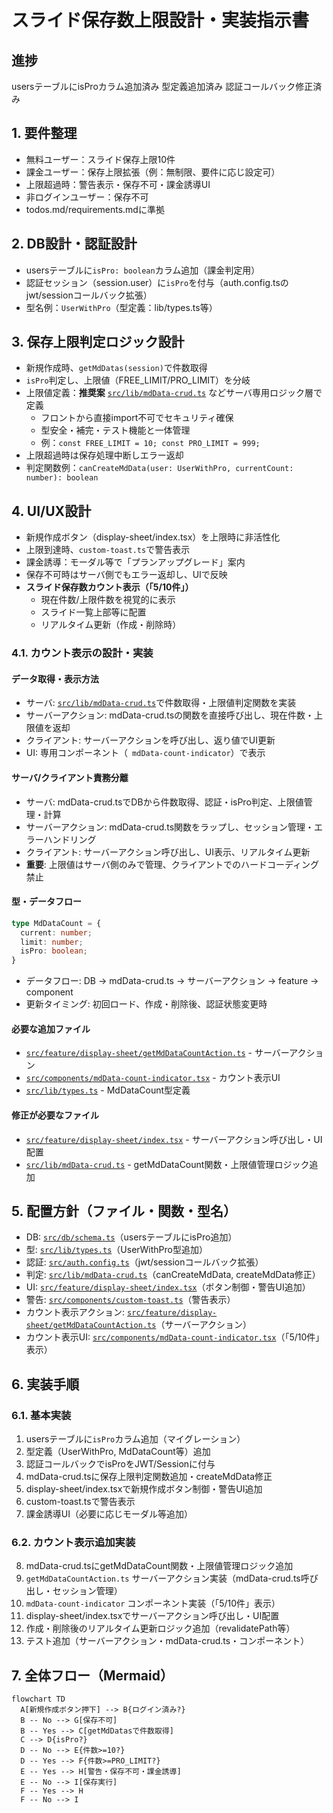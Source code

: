 # スライド保存数上限設計・実装指示書

## 進捗
usersテーブルにisProカラム追加済み
型定義追加済み
認証コールバック修正済み

## 1. 要件整理

- 無料ユーザー：スライド保存上限10件
- 課金ユーザー：保存上限拡張（例：無制限、要件に応じ設定可）
- 上限超過時：警告表示・保存不可・課金誘導UI
- 非ログインユーザー：保存不可
- todos.md/requirements.mdに準拠

## 2. DB設計・認証設計

- usersテーブルに`isPro: boolean`カラム追加（課金判定用）
- 認証セッション（session.user）に`isPro`を付与（auth.config.tsのjwt/sessionコールバック拡張）
- 型名例：`UserWithPro`（型定義：lib/types.ts等）

## 3. 保存上限判定ロジック設計

- 新規作成時、`getMdDatas(session)`で件数取得
- `isPro`判定し、上限値（FREE_LIMIT/PRO_LIMIT）を分岐
- 上限値定義：**推奨案** [`src/lib/mdData-crud.ts`](src/lib/mdData-crud.ts) などサーバ専用ロジック層で定義
  - フロントから直接import不可でセキュリティ確保
  - 型安全・補完・テスト機能と一体管理
  - 例：`const FREE_LIMIT = 10; const PRO_LIMIT = 999;`
- 上限超過時は保存処理中断しエラー返却
- 判定関数例：`canCreateMdData(user: UserWithPro, currentCount: number): boolean`

## 4. UI/UX設計

- 新規作成ボタン（display-sheet/index.tsx）を上限時に非活性化
- 上限到達時、`custom-toast.ts`で警告表示
- 課金誘導：モーダル等で「プランアップグレード」案内
- 保存不可時はサーバ側でもエラー返却し、UIで反映
- **スライド保存数カウント表示（「5/10件」）**
  - 現在件数/上限件数を視覚的に表示
  - スライド一覧上部等に配置
  - リアルタイム更新（作成・削除時）

### 4.1. カウント表示の設計・実装

#### データ取得・表示方法
- サーバ: [`src/lib/mdData-crud.ts`](src/lib/mdData-crud.ts)で件数取得・上限値判定関数を実装
- サーバーアクション: mdData-crud.tsの関数を直接呼び出し、現在件数・上限値を返却
- クライアント: サーバーアクションを呼び出し、返り値でUI更新
- UI: 専用コンポーネント（` mdData-count-indicator`）で表示

#### サーバ/クライアント責務分離
- サーバ: mdData-crud.tsでDBから件数取得、認証・isPro判定、上限値管理・計算
- サーバーアクション: mdData-crud.ts関数をラップし、セッション管理・エラーハンドリング
- クライアント: サーバーアクション呼び出し、UI表示、リアルタイム更新
- **重要**: 上限値はサーバ側のみで管理、クライアントでのハードコーディング禁止

#### 型・データフロー
```typescript
type MdDataCount = {
  current: number;
  limit: number;
  isPro: boolean;
}
```
- データフロー: DB → mdData-crud.ts → サーバーアクション → feature → component
- 更新タイミング: 初回ロード、作成・削除後、認証状態変更時

#### 必要な追加ファイル
- [`src/feature/display-sheet/getMdDataCountAction.ts`](src/feature/display-sheet/getMdDataCountAction.ts) - サーバーアクション
- [`src/components/mdData-count-indicator.tsx`](src/components/mdData-count-indicator.tsx) - カウント表示UI
- [`src/lib/types.ts`](src/lib/types.ts) - MdDataCount型定義

#### 修正が必要なファイル
- [`src/feature/display-sheet/index.tsx`](src/feature/display-sheet/index.tsx) - サーバーアクション呼び出し・UI配置
- [`src/lib/mdData-crud.ts`](src/lib/mdData-crud.ts) - getMdDataCount関数・上限値管理ロジック追加

## 5. 配置方針（ファイル・関数・型名）

- DB: [`src/db/schema.ts`](src/db/schema.ts:49)（usersテーブルにisPro追加）
- 型: [`src/lib/types.ts`](src/lib/types.ts)（UserWithPro型追加）
- 認証: [`src/auth.config.ts`](src/auth.config.ts:22)（jwt/sessionコールバック拡張）
- 判定: [`src/lib/mdData-crud.ts`](src/lib/mdData-crud.ts)（canCreateMdData, createMdData修正）
- UI: [`src/feature/display-sheet/index.tsx`](src/feature/display-sheet/index.tsx:46)（ボタン制御・警告UI追加）
- 警告: [`src/components/custom-toast.ts`](src/components/custom-toast.ts)（警告表示）
- カウント表示アクション: [`src/feature/display-sheet/getMdDataCountAction.ts`](src/feature/display-sheet/getMdDataCountAction.ts)（サーバーアクション）
- カウント表示UI: [`src/components/mdData-count-indicator.tsx`](src/components/mdData-count-indicator.tsx)（「5/10件」表示）

## 6. 実装手順

### 6.1. 基本実装
1. usersテーブルに`isPro`カラム追加（マイグレーション）
2. 型定義（UserWithPro, MdDataCount等）追加
3. 認証コールバックでisProをJWT/Sessionに付与
4. mdData-crud.tsに保存上限判定関数追加・createMdData修正
5. display-sheet/index.tsxで新規作成ボタン制御・警告UI追加
6. custom-toast.tsで警告表示
7. 課金誘導UI（必要に応じモーダル等追加）

### 6.2. カウント表示追加実装
8. mdData-crud.tsにgetMdDataCount関数・上限値管理ロジック追加
9. `getMdDataCountAction.ts` サーバーアクション実装（mdData-crud.ts呼び出し・セッション管理）
10. `mdData-count-indicator` コンポーネント実装（「5/10件」表示）
11. display-sheet/index.tsxでサーバーアクション呼び出し・UI配置
12. 作成・削除後のリアルタイム更新ロジック追加（revalidatePath等）
13. テスト追加（サーバーアクション・mdData-crud.ts・コンポーネント）

## 7. 全体フロー（Mermaid）

```mermaid
flowchart TD
  A[新規作成ボタン押下] --> B{ログイン済み?}
  B -- No --> G[保存不可]
  B -- Yes --> C[getMdDatasで件数取得]
  C --> D{isPro?}
  D -- No --> E{件数>=10?}
  D -- Yes --> F{件数>=PRO_LIMIT?}
  E -- Yes --> H[警告・保存不可・課金誘導]
  E -- No --> I[保存実行]
  F -- Yes --> H
  F -- No --> I